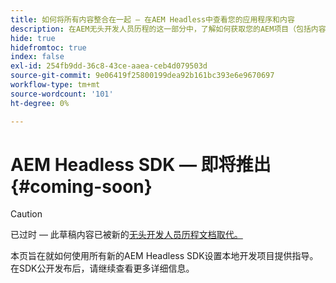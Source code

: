 ```yaml
---
title: 如何将所有内容整合在一起 — 在AEM Headless中查看您的应用程序和内容
description: 在AEM无头开发人员历程的这一部分中，了解如何获取您的AEM项目（包括内容片段、GraphQL调用、REST API调用和应用程序）并为其上线做准备。
hide: true
hidefromtoc: true
index: false
exl-id: 254fb9dd-36c8-43ce-aaea-ceb4d079503d
source-git-commit: 9e06419f25800199dea92b161bc393e6e9670697
workflow-type: tm+mt
source-wordcount: '101'
ht-degree: 0%

---
```


# AEM Headless SDK — 即将推出{#coming-soon}

>[!CAUTION]
>
>已过时 — 此草稿内容已被新的[无头开发人员历程文档取代。](/help/journey-headless/developer/overview.md)

本页旨在就如何使用所有新的AEM Headless SDK设置本地开发项目提供指导。 在SDK公开发布后，请继续查看更多详细信息。
